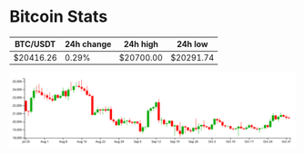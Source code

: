 # Bitcoin Stats

BTC/USDT|24h change|24h high|24h low|
|---|---|---|---|
|$20416.26|0.29%|$20700.00|$20291.74|

<img src="./chart.svg">
